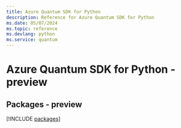 ```yaml
---
title: Azure Quantum SDK for Python
description: Reference for Azure Quantum SDK for Python
ms.date: 05/07/2024
ms.topic: reference
ms.devlang: python
ms.service: quantum
---
```

# Azure Quantum SDK for Python - preview
## Packages - preview
[!INCLUDE [packages](quantum-index.md)]